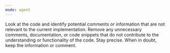 ```yaml
---
mode: agent
---
```

Look at the code and identify potential comments or information that are not relevant to the current implementation. Remove any unnecessary comments, documentation, or code snippets that do not contribute to the understanding or functionality of the code. Stay precise. When in doubt, keep the information or comment.